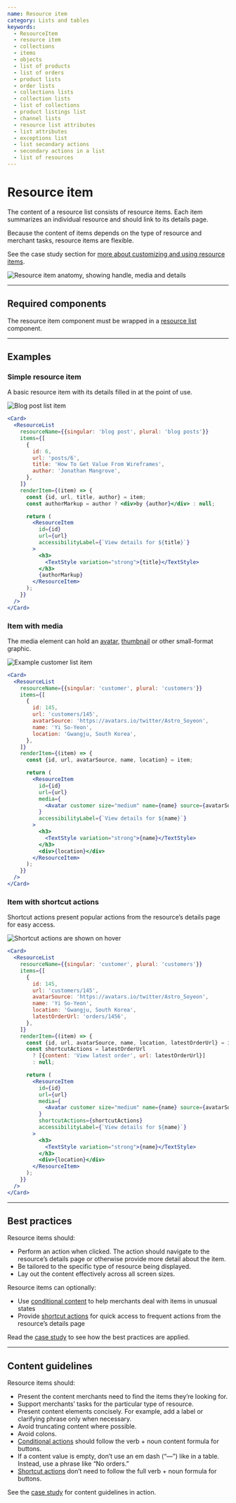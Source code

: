 ```yaml
---
name: Resource item
category: Lists and tables
keywords:
  - ResourceItem
  - resource item
  - collections
  - items
  - objects
  - list of products
  - list of orders
  - product lists
  - order lists
  - collections lists
  - collection lists
  - list of collections
  - product listings list
  - channel lists
  - resource list attributes
  - list attributes
  - exceptions list
  - list secondary actions
  - secondary actions in a list
  - list of resources
---
```


# Resource item

The content of a resource list consists of resource items. Each item summarizes an individual resource and should link to its details page.

Because the content of items depends on the type of resource and merchant tasks, resource items are flexible.

See the case study section for [more about customizing and using resource items](/components/lists-and-tables/resource-list#study-custom-item).

<div class="TypeContainerImage TypeContainerImage--PageBackground">

![Resource item anatomy, showing handle, media and details](/public_images/resource-list/item-anatomy-wide@2x.png)

</div>

---

## Required components

The resource item component must be wrapped in a [resource list](/components/lists-and-tables/resource-list) component.

---

## Examples

### Simple resource item

A basic resource item with its details filled in at the point of use.

<div class="TypeContainerImage TypeContainerImage--PageBackground">

![Blog post list item](/public_images/resource-list/item-example-simple@2x.png)

</div>

```jsx
<Card>
  <ResourceList
    resourceName={{singular: 'blog post', plural: 'blog posts'}}
    items={[
      {
        id: 6,
        url: 'posts/6',
        title: 'How To Get Value From Wireframes',
        author: 'Jonathan Mangrove',
      },
    ]}
    renderItem={(item) => {
      const {id, url, title, author} = item;
      const authorMarkup = author ? <div>by {author}</div> : null;

      return (
        <ResourceItem
          id={id}
          url={url}
          accessibilityLabel={`View details for ${title}`}
        >
          <h3>
            <TextStyle variation="strong">{title}</TextStyle>
          </h3>
          {authorMarkup}
        </ResourceItem>
      );
    }}
  />
</Card>
```

### Item with media

The media element can hold an [avatar](/components/images-and-icons/avatar), [thumbnail](/components/images-and-icons/thumbnail) or other small-format graphic.

<div class="TypeContainerImage TypeContainerImage--PageBackground">

![Example customer list item](/public_images/resource-list/item-example-media@2x.png)

</div>

```jsx
<Card>
  <ResourceList
    resourceName={{singular: 'customer', plural: 'customers'}}
    items={[
      {
        id: 145,
        url: 'customers/145',
        avatarSource: 'https://avatars.io/twitter/Astro_Soyeon',
        name: 'Yi So-Yeon',
        location: 'Gwangju, South Korea',
      },
    ]}
    renderItem={(item) => {
      const {id, url, avatarSource, name, location} = item;

      return (
        <ResourceItem
          id={id}
          url={url}
          media={
            <Avatar customer size="medium" name={name} source={avatarSource} />
          }
          accessibilityLabel={`View details for ${name}`}
        >
          <h3>
            <TextStyle variation="strong">{name}</TextStyle>
          </h3>
          <div>{location}</div>
        </ResourceItem>
      );
    }}
  />
</Card>
```

### Item with shortcut actions

Shortcut actions present popular actions from the resource’s details page for easy access.

<div class="TypeContainerImage TypeContainerImage--PageBackground">

![Shortcut actions are shown on hover](/public_images/resource-list/item-example-shortcuts@2x.png)

</div>

```jsx
<Card>
  <ResourceList
    resourceName={{singular: 'customer', plural: 'customers'}}
    items={[
      {
        id: 145,
        url: 'customers/145',
        avatarSource: 'https://avatars.io/twitter/Astro_Soyeon',
        name: 'Yi So-Yeon',
        location: 'Gwangju, South Korea',
        latestOrderUrl: 'orders/1456',
      },
    ]}
    renderItem={(item) => {
      const {id, url, avatarSource, name, location, latestOrderUrl} = item;
      const shortcutActions = latestOrderUrl
        ? [{content: 'View latest order', url: latestOrderUrl}]
        : null;

      return (
        <ResourceItem
          id={id}
          url={url}
          media={
            <Avatar customer size="medium" name={name} source={avatarSource} />
          }
          shortcutActions={shortcutActions}
          accessibilityLabel={`View details for ${name}`}
        >
          <h3>
            <TextStyle variation="strong">{name}</TextStyle>
          </h3>
          <div>{location}</div>
        </ResourceItem>
      );
    }}
  />
</Card>
```

---

## Best practices

Resource items should:

- Perform an action when clicked. The action should navigate to the resource’s details page or otherwise provide more detail about the item.
- Be tailored to the specific type of resource being displayed.
- Lay out the content effectively across all screen sizes.

Resource items can optionally:

- Use [conditional content](/components/lists-and-tables/resource-list#study-custom-item-conditional-content) to help merchants deal with items in unusual states
- Provide [shortcut actions](/components/lists-and-tables/resource-list#study-custom-item-shortcut-actions) for quick access to frequent actions from the resource’s details page

Read the [case study](/components/lists-and-tables/resource-list#study-custom-item) to see how the best practices are applied.

---

## Content guidelines

Resource items should:

- Present the content merchants need to find the items they’re looking for.
- Support merchants’ tasks for the particular type of resource.
- Present content elements concisely. For example, add a label or clarifying phrase only when necessary.
- Avoid truncating content where possible.
- Avoid colons.
- [Conditional actions](/components/lists-and-tables/resource-list#study-custom-item-conditional-content) should follow the verb + noun content formula for buttons.
- If a content value is empty, don’t use an em dash (“—”) like in a table. Instead, use a phrase like “No orders.”
- [Shortcut actions](/components/lists-and-tables/resource-list#study-custom-item-shortcut-actions) don’t need to follow the full verb + noun formula for buttons.

See the [case study](/components/lists-and-tables/resource-list#study-custom-item) for content guidelines in action.
